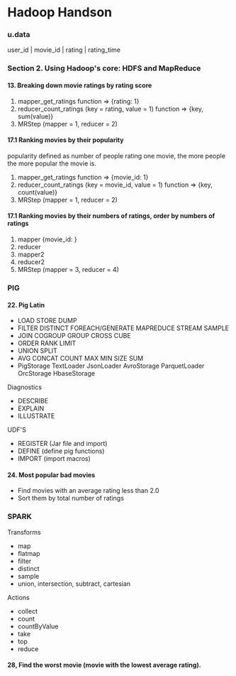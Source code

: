 # Hadoop Handson

### u.data
user_id | movie_id | rating | rating_time

### Section 2. Using Hadoop's core: HDFS and MapReduce

#### 13. Breaking down movie ratings by rating score
1. mapper_get_ratings
    function => {rating: 1}
2. reducer_count_ratings (key = rating, value = 1)
    function => {key, sum(value)}
3. MRStep (mapper = 1, reducer = 2)

#### 17.1 Ranking movies by their popularity
popularity defined as number of people rating one movie, the more people the more popular the movie is. 
1. mapper_get_ratings
    function => {movie_id: 1}
2. reducer_count_ratings (key = movie_id, value = 1)
    function => {key, count(value)}
3. MRStep (mapper = 1, reducer = 2)

#### 17.1 Ranking movies by their numbers of ratings, order by numbers of ratings
1. mapper {movie_id: }
2. reducer
3. mapper2
4. reducer2
5. MRStep (mapper = 3, reducer = 4)

### PIG
#### 22. Pig Latin

- LOAD STORE DUMP
- FILTER DISTINCT FOREACH/GENERATE MAPREDUCE STREAM SAMPLE
- JOIN COGROUP GROUP CROSS CUBE
- ORDER RANK LIMIT
- UNION SPLIT
- AVG CONCAT COUNT MAX MIN SIZE SUM
- PigStorage TextLoader JsonLoader AvroStorage ParquetLoader OrcStorage HbaseStorage

Diagnostics
- DESCRIBE
- EXPLAIN
- ILLUSTRATE

UDF'S

- REGISTER (Jar file and import)
- DEFINE (define pig functions)
- IMPORT (import macros)

#### 24. Most popular bad movies
- Find movies with an average rating less than 2.0
- Sort them by total number of ratings


### SPARK
Transforms
- map
- flatmap
- filter
- distinct
- sample
- union, intersection, subtract, cartesian

Actions
- collect
- count
- countByValue
- take
- top
- reduce

#### 28, Find the worst movie (movie with the lowest average rating).
 